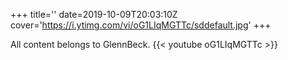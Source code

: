 +++
title=''
date=2019-10-09T20:03:10Z
cover='https://i.ytimg.com/vi/oG1LIqMGTTc/sddefault.jpg'
+++

All content belongs to GlennBeck.
{{< youtube oG1LIqMGTTc >}}
